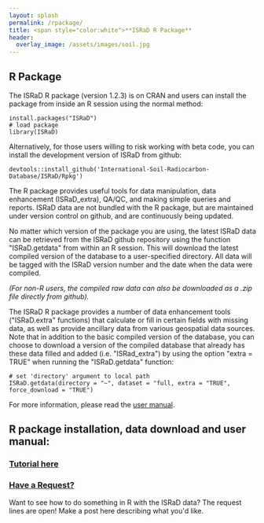 ```yaml
---
layout: splash
permalink: /rpackage/
title: <span style="color:white">**ISRaD R Package**
header:
  overlay_image: /assets/images/soil.jpg
---
```



## R Package
The ISRaD R package (version 1.2.3) is on CRAN and users can install the package from inside an R session using the normal method:
```
install.packages("ISRaD")
# load package
library(ISRaD)
```

Alternatively, for those users willing to risk working with beta code, you can install the development version of ISRaD from github:
```
devtools::install_github('International-Soil-Radiocarbon-Database/ISRaD/Rpkg')
```

The R package provides useful tools for data manipulation, data enhancement (ISRaD_extra), QA/QC, and making simple queries and reports. ISRaD data are not bundled with the R package, but are maintained under version control on github, and are continuously being updated.

No matter which version of the package you are using, the latest ISRaD data can be retrieved from the ISRaD github repository using the function "ISRaD.getdata" from within an R session. This will download the latest compiled version of the database to a user-specified directory. All data will be tagged with the ISRaD version number and the date when the data were compiled. 

*(For non-R users, the compiled raw data can also be downloaded as a .zip file directly from github).* 

The ISRaD R package provides a number of data enhancement tools ("ISRaD.extra" functions) that calculate or fill in certain fields with missing data, as well as provide ancillary data from various geospatial data sources. Note that in addition to the basic compiled version of the database, you can choose to download a version of the compiled database that already has these data filled and added (i.e. "ISRad_extra") by using the option "extra = TRUE" when running the "ISRaD.getdata" function:

```
# set 'directory' argument to local path
ISRaD.getdata(directory = "~", dataset = "full, extra = "TRUE", force_download = "TRUE")
```

For more information, please read the [user manual](https://github.com/International-Soil-Radiocarbon-Database/ISRaD/raw/master/ISRaD.pdf).

## R package installation, data download and user manual:
### [Tutorial here](/user_manual_Aug15_2019.html)

### [Have a Request?](https://github.com/International-Soil-Radiocarbon-Database/ISRaD/issues/170)
Want to see how to do something in R with the ISRaD data? The request lines are open! Make a post here describing what you'd like.
